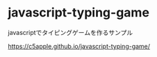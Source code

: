# javascript-typing-game
javascriptでタイピングゲームを作るサンプル

https://c5apple.github.io/javascript-typing-game/
